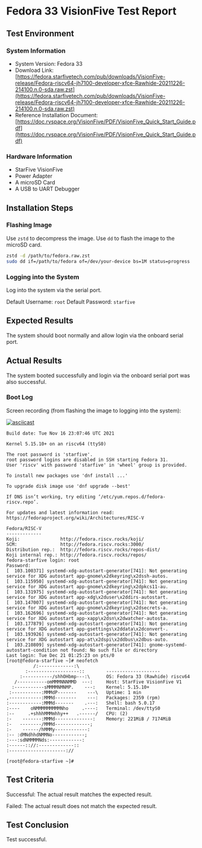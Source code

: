 # Fedora 33 VisionFive Test Report

## Test Environment

### System Information

- System Version: Fedora 33
- Download Link: [https://fedora.starfivetech.com/pub/downloads/VisionFive-release/Fedora-riscv64-jh7100-developer-xfce-Rawhide-20211226-214100.n.0-sda.raw.zst](https://fedora.starfivetech.com/pub/downloads/VisionFive-release/Fedora-riscv64-jh7100-developer-xfce-Rawhide-20211226-214100.n.0-sda.raw.zst)
- Reference Installation Document: [https://doc.rvspace.org/VisionFive/PDF/VisionFive_Quick_Start_Guide.pdf](https://doc.rvspace.org/VisionFive/PDF/VisionFive_Quick_Start_Guide.pdf)

### Hardware Information

- StarFive VisionFive
- Power Adapter
- A microSD Card
- A USB to UART Debugger

## Installation Steps

### Flashing Image

Use `zstd` to decompress the image.
Use `dd` to flash the image to the microSD card.

```bash
zstd -d /path/to/fedora.raw.zst
sudo dd if=/path/to/fedora of=/dev/your-device bs=1M status=progress
```

### Logging into the System

Log into the system via the serial port.

Default Username: `root`
Default Password: `starfive`

## Expected Results

The system should boot normally and allow login via the onboard serial port.

## Actual Results

The system booted successfully and login via the onboard serial port was also successful.

### Boot Log

Screen recording (from flashing the image to logging into the system):

[![asciicast](https://asciinema.org/a/wuaUJ0h23U1eWMFzoyQPLTvgp.svg)](https://asciinema.org/a/wuaUJ0h23U1eWMFzoyQPLTvgp)

```log
Build date: Tue Nov 16 23:07:46 UTC 2021

Kernel 5.15.10+ on an riscv64 (ttyS0)

The root password is 'starfive'.
root password logins are disabled in SSH starting Fedora 31.
User 'riscv' with password 'starfive' in 'wheel' group is provided.

To install new packages use 'dnf install ...'

To upgrade disk image use 'dnf upgrade --best'

If DNS isn’t working, try editing ‘/etc/yum.repos.d/fedora-riscv.repo’.

For updates and latest information read:
https://fedoraproject.org/wiki/Architectures/RISC-V

Fedora/RISC-V
-------------
Koji:               http://fedora.riscv.rocks/koji/
SCM:                http://fedora.riscv.rocks:3000/
Distribution rep.:  http://fedora.riscv.rocks/repos-dist/
Koji internal rep.: http://fedora.riscv.rocks/repos/
fedora-starfive login: root
Password: 
[  103.100371] systemd-xdg-autostart-generator[741]: Not generating service for XDG autostart app-gnome\x2dkeyring\x2dssh-autos.
[  103.115950] systemd-xdg-autostart-generator[741]: Not generating service for XDG autostart app-gnome\x2dkeyring\x2dpkcs11-au.
[  103.131975] systemd-xdg-autostart-generator[741]: Not generating service for XDG autostart app-xdg\x2duser\x2ddirs-autostart.
[  103.147007] systemd-xdg-autostart-generator[741]: Not generating service for XDG autostart app-gnome\x2dkeyring\x2dsecrets-a.
[  103.162696] systemd-xdg-autostart-generator[741]: Not generating service for XDG autostart app-xapp\x2dsn\x2dwatcher-autosta.
[  103.177879] systemd-xdg-autostart-generator[741]: Not generating service for XDG autostart app-gsettings\x2ddata\x2dconvert-.
[  103.193926] systemd-xdg-autostart-generator[741]: Not generating service for XDG autostart app-at\x2dspi\x2ddbus\x2dbus-auto.
[  103.210809] systemd-xdg-autostart-generator[741]: gnome-systemd-autostart-condition not found: No such file or directory
Last login: Tue Dec 21 01:25:23 on pts/0
[root@fedora-starfive ~]# neofetch 
          /:-------------:\                                                                                                     
       :-------------------::        -------------------- 
     :-----------/shhOHbmp---:\      OS: Fedora 33 (Rawhide) riscv64 
   /-----------omMMMNNNMMD  ---:     Host: StarFive VisionFive V1 
  :-----------sMMMMNMNMP.    ---:    Kernel: 5.15.10+ 
 :-----------:MMMdP-------    ---\   Uptime: 1 min 
,------------:MMMd--------    ---:   Packages: 2359 (rpm) 
:------------:MMMd-------    .---:   Shell: bash 5.0.17 
:----    oNMMMMMMMMMNho     .----:   Terminal: /dev/ttyS0 
:--     .+shhhMMMmhhy++   .------/   CPU: (2) 
:-    -------:MMMd--------------:    Memory: 221MiB / 7174MiB 
:-   --------/MMMd-------------;
:-    ------/hMMMy------------:                              
:-- :dMNdhhdNMMNo------------;                               
:---:sdNMMMMNds:------------:
:------:://:-------------::
:---------------------://

[root@fedora-starfive ~]# 

```

## Test Criteria

Successful: The actual result matches the expected result.

Failed: The actual result does not match the expected result.

## Test Conclusion

Test successful.
